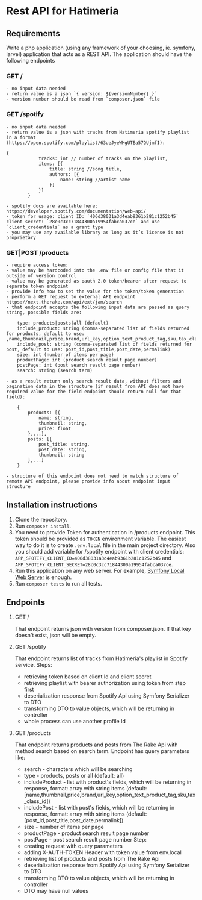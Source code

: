 # Rest API for Hatimeria

## Requirements

Write a php application (using any framework of your choosing, ie. symfony, larvel) application that acts as a REST API. The application should have the following endpoints

### GET /
    - no input data needed
    - return value is a json `{ version: ${versionNumber} }`
    - version number should be read from `composer.json` file

### GET /spotify
    - no input data needed
    - return value is a json with tracks from Hatimeria spotify playlist in a format (https://open.spotify.com/playlist/63ueJyeWHgUTEa57QUjmfI):
```
{
            tracks: int // number of tracks on the playlist,
            items: [{
                title: string //song title,
                authors: [{
                    name: string //artist name
                }]
            }]
        }
```
    - spotify docs are available here: https://developer.spotify.com/documentation/web-api/
    - token for usage: client ID: `406d38031a3d4eab9361b281c1252b45` client secret: `28c0c3cc71844300a19954fabca037ce` and use `client_credentials` as a grant type
    - you may use any available library as long as it’s license is not proprietary

### GET|POST /products
    - require access token:
    - value may be hardcoded into the .env file or config file that it outside of version control
    - value may be generated as oauth 2.0 token/bearer after request to separate token endpoint
    - provide info how to set the value for the token/token generation
    - perform a GET request to external API endpoint https://next.therake.com/api/ext/jam/search
    - that endpoint accepts the following input data are passed as query string, possible fields are:

        type: products|posts|all (default)
        include_product: string (comma-separated list of fields returned for products, default to use: ‚name,thumbnail,price,brand,url_key,option_text_product_tag,sku,tax_class_id’)
        include_post: string (comma-separated list of fields returned for post, default to use: post_id,post_title,post_date,permalink)
        size: int (number of items per page)
        productPage: int (product search result page number)
        postPage: int (post search result page number)
        search: string (search term)

    - as a result return only search result data, without filters and pagination data in the structure (if result from API does not have required value for the field endpoint should return null for that field):
```
    {
        products: [{
            name: string,
            thumbnail: string,
            price: float
        },...],
        posts: [{
            post_title: string,
            post_date: string,
            thumbnail: string
        },...]
    }
```
    - structure of this endpoint does not need to match structure of remote API endpoint, please provide info about endpoint input structure

## Installation instructions

1. Clone the repository.
1. Run `composer install`.
1. You need to provide Token for authentication in /products endpoint.
This token should be provided as `TOKEN` environment variable. 
The easiest way to do it is to create `.env.local` file in the main project directory.
Also you should add variable for /spotify endpoint with client credentials: `APP_SPOTIFY_CLIENT_ID=406d38031a3d4eab9361b281c1252b45` and `APP_SPOTIFY_CLIENT_SECRET=28c0c3cc71844300a19954fabca037ce`.
1. Run this application on any web server. For example, [Symfony Local Web Server](https://symfony.com/doc/current/setup/symfony_server.html#getting-started) is enough.
1. Run `composer tests` to run all tests.

## Endpoints
1. GET /
    
    That endpoint returns json with version from composer.json. If that key doesn't exist, json will be empty.
1. GET /spotify
    
    That endpoint returns list of tracks from Hatimeria's playlist in Spotify service.
    Steps:
    - retrieving token based on client Id and client secret
    - retrieving playlist with bearer authorization using token from step first
    - deserialization response from Spotify Api using Symfony Serializer to DTO
    - transforming DTO to value objects, which will be returning in controller
    - whole process can use another profile Id
1. GET /products
    
    That endpoint returns products and posts from The Rake Api with method search based on search term.
    Endpoint has query parameters like:
    - search - characters which will be searching
    - type - products, posts or all (default: all)
    - includeProduct - list with product's fields, which will be returning in response, format: array with string items (default: [name,thumbnail,price,brand,url_key,option_text_product_tag,sku,tax_class_id])
    - includePost - list with post's fields, which will be returning in response, format: array with string items (default: [post_id,post_title,post_date,permalink])
    - size - number of items per page
    - productPage - product search result page number
    - postPage - post search result page number
    Step:
    - creating request with query parameters
    - adding X-AUTH-TOKEN Header with token value from env.local
    - retrieving list of products and posts from The Rake Api
    - deserialization response from Spotify Api using Symfony Serializer to DTO
    - transforming DTO to value objects, which will be returning in controller
    - DTO may have null values
    

